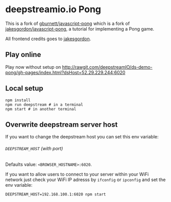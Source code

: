 deepstreamio.io Pong
===========

This is a fork of [gburnett/javascript-pong](https://github.com/gburnett/javascript-pong) which is a fork of [jakesgordon/javascript-pong](https://github.com/jakesgordon/javascript-pong), a tutorial for implementing a Pong game.

All frontend credits goes to [jakesgordon](https://github.com/jakesgordon).

## Play online
Play now without setup on http://rawgit.com/deepstreamIO/ds-demo-pong/gh-pages/index.html?dsHost=52.29.229.244:6020

## Local setup

```shell
npm install
npm run deepstream # in a terminal
npm start # in another terminal
```

## Overwrite deepstream server host

If you want to change the deepstream host you can set this env variable:

###### `DEEPSTREAM_HOST` (with port)
Defaults value: `<BROWSER_HOSTNAME>:6020`.

If you want to allow users to connect to your server within your WiFi network
just check your WiFi IP adresss by `ifconfig` or `ipconfig` and set the env variable:

```shell
DEEPSTREAM_HOST=192.168.100.1:6020 npm start
```
